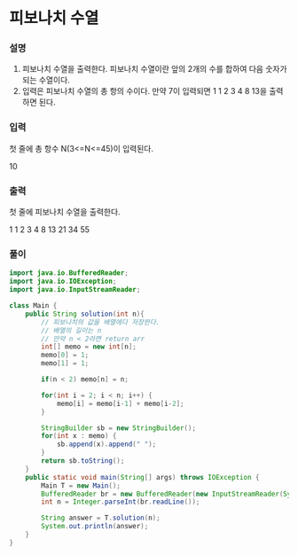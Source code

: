 # 피보나치 수열
### 설명
1. 피보나치 수열을 출력한다. 피보나치 수열이란 앞의 2개의 수를 합하여 다음 숫자가 되는 수열이다.
2. 입력은 피보나치 수열의 총 항의 수이다. 만약 7이 입력되면 1 1 2 3 4 8 13을 출력하면 된다.

### 입력
첫 줄에 총 항수 N(3<=N<=45)이 입력된다.
<p>10</p>

### 출력
첫 줄에 피보나치 수열을 출력한다.
<p>1 1 2 3 4 8 13 21 34 55</p>

### 풀이
```java
import java.io.BufferedReader;
import java.io.IOException;
import java.io.InputStreamReader;

class Main {
    public String solution(int n){
        // 피보나치의 값을 배열에다 저장한다.
        // 배열의 길이는 n
        // 만약 n < 2라면 return arr
        int[] memo = new int[n];
        memo[0] = 1;
        memo[1] = 1;

        if(n < 2) memo[n] = n;

        for(int i = 2; i < n; i++) {
            memo[i] = memo[i-1] + memo[i-2];
        }

        StringBuilder sb = new StringBuilder();
        for(int x : memo) {
            sb.append(x).append(" ");
        }
        return sb.toString();
    }
    public static void main(String[] args) throws IOException {
        Main T = new Main();
        BufferedReader br = new BufferedReader(new InputStreamReader(System.in));
        int n = Integer.parseInt(br.readLine());

        String answer = T.solution(n);
        System.out.println(answer);
    }
}
```